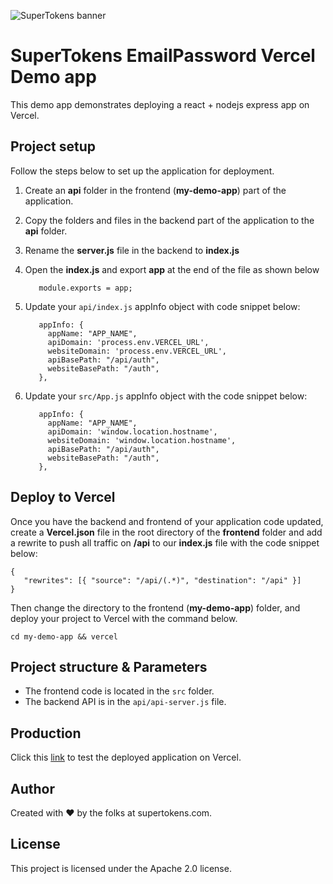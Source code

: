 ![SuperTokens banner](https://raw.githubusercontent.com/supertokens/supertokens-logo/master/images/Artboard%20%E2%80%93%2027%402x.png)

# SuperTokens EmailPassword Vercel Demo app

This demo app demonstrates deploying a react + nodejs express app on Vercel.

## Project setup

Follow the steps below to set up the application for deployment.

1. Create an **api** folder in the frontend (**my-demo-app**) part of the application.
2. Copy the folders and files in the backend part of the application to the **api** folder.
3. Rename the **server.js** file in the backend to **index.js**
4. Open the **index.js** and export **app** at the end of the file as shown below
   
    
          module.exports = app;

5. Update your `api/index.js` appInfo object with code snippet below:


          appInfo: {
            appName: "APP_NAME",
            apiDomain: 'process.env.VERCEL_URL',
            websiteDomain: 'process.env.VERCEL_URL',
            apiBasePath: "/api/auth",
            websiteBasePath: "/auth",
          },

6. Update your `src/App.js` appInfo object with the code snippet below:


          appInfo: {
            appName: "APP_NAME",
            apiDomain: 'window.location.hostname',
            websiteDomain: 'window.location.hostname',
            apiBasePath: "/api/auth",
            websiteBasePath: "/auth",
          },

## Deploy to Vercel

Once you have the backend and frontend of your application code updated, create a **Vercel.json** file in the root directory of the **frontend** folder and add a rewrite to push all traffic on **/api** to our **index.js** file with the code snippet below:

    {
       "rewrites": [{ "source": "/api/(.*)", "destination": "/api" }]
    }

Then change the directory to the frontend (**my-demo-app**) folder, and deploy your project to Vercel with the command below.
 

    cd my-demo-app && vercel

## Project structure & Parameters

-   The frontend code is located in the `src` folder.
-   The backend API is in the `api/api-server.js` file.

## Production

Click this [link](https://with-emailpassword-vercel-2b9e53tab-icode247.vercel.app/) to test the deployed application on Vercel.

## Author

Created with :heart: by the folks at supertokens.com.

## License

This project is licensed under the Apache 2.0 license.
